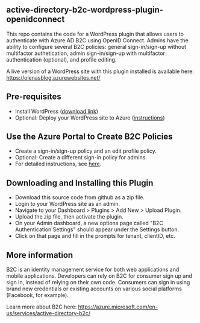 ## active-directory-b2c-wordpress-plugin-openidconnect
This repo contains the code for a WordPress plugin that allows users to authenticate with Azure AD B2C using OpenID Connect. Admins have the ability to configure several B2C policies: general sign-in/sign-up without multifactor authetication, admin sign-in/sign-up with multifactor authentication (optional), and profile editing. 

A live version of a WordPress site with this plugin installed is available here: https://olenasblog.azurewebsites.net/ 

## Pre-requisites
+ Install WordPress ([download link](https://codex.wordpress.org/Installing_WordPress))
+ Optional: Deploy your WordPress site to Azure ([instructions](https://azure.microsoft.com/en-us/documentation/articles/app-service-web-create-web-app-from-marketplace/))

## Use the Azure Portal to Create B2C Policies
+ Create a sign-in/sign-up policy and an edit profile policy.
+ Optional: Create a different sign-in policy for admins.
+ For detailed instructions, see [here](https://azure.microsoft.com/en-us/documentation/articles/active-directory-b2c-reference-policies/).

## Downloading and Installing this Plugin
+ Download this source code from github as a zip file.
+ Login to your WordPress site as an admin.
+ Navigate to your Dashboard > Plugins > Add New > Upload Plugin.
+ Upload the zip file, then activate the plugin.
+ On your Admin dashboard, a new options page called "B2C Authentication Settings" should appear under the Settings button. 
+ Click on that page and fill in the prompts for tenant, clientID, etc.

## More information
B2C is an identity management service for both web applications and mobile applications. Developers can rely on B2C for consumer sign up and sign in, instead of relying on their own code. Consumers can sign in using brand new credentials or existing accounts on various social platforms (Facebook, for example). 

Learn more about B2C here: https://azure.microsoft.com/en-us/services/active-directory-b2c/
